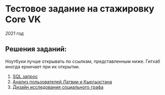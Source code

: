 # Тестовое задание на стажировку Core VK

*2021 год*

## Решения заданий:

Ноутбуки лучше открывать по ссылкам, представленным ниже. Гитхаб иногда ерничает при их открытии.


1. [SQL запрос](https://nbviewer.jupyter.org/github/Phinnik/vk_test_core/blob/master/task_1.ipynb)
1. [Анализ пользователей Латвии и Кыргызстана](https://nbviewer.jupyter.org/github/Phinnik/vk_test_core/blob/master/task_2.ipynb)
1. [Дизайн исследования социального графа](https://github.com/Phinnik/vk_test_core/blob/master/task_3.md)
